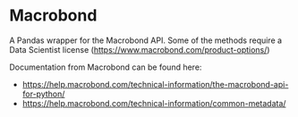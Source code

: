 # Macrobond
A Pandas wrapper for the Macrobond API. Some of the methods require a Data Scientist license (https://www.macrobond.com/product-options/)

Documentation from Macrobond can be found here:

* https://help.macrobond.com/technical-information/the-macrobond-api-for-python/
* https://help.macrobond.com/technical-information/common-metadata/

